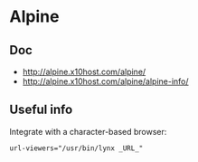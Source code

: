 # Alpine

## Doc

  * http://alpine.x10host.com/alpine/
  * http://alpine.x10host.com/alpine/alpine-info/
  
## Useful info

Integrate with a character-based browser:

```
url-viewers="/usr/bin/lynx _URL_"
```




